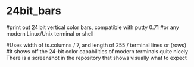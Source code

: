 # 24bit_bars
#print out 24 bit vertical color bars, compatible with putty 0.71
#or any modern Linux/Unix terminal or shell

#Uses width of ts.columns / 7, and length of 255 / terminal lines or (rows)
#It shows off the 24-bit color capabilities of modern terminals quite nicely
There is a screenshot in the repository that shows visually what to expect
